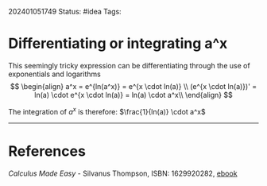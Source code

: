 
202401051749
Status: #idea
Tags: 

# Differentiating or integrating a^x


This seemingly tricky expression can be differentiating through the use of exponentials and logarithms
$$
\begin{align} 
a^x = e^{ln(a^x)} = e^{x \cdot ln(a)} \\
(e^{x \cdot ln(a)})' = ln(a) \cdot e^{x \cdot ln(a)} = ln(a) \cdot a^x\\
\end{align} 
$$

The integration of $a^x$ is therefore: $\frac{1}{ln(a)} \cdot a^x$


___
# References
*Calculus Made Easy* - Silvanus Thompson, ISBN: 1629920282, [ebook](https://calculusmadeeasy.org/)